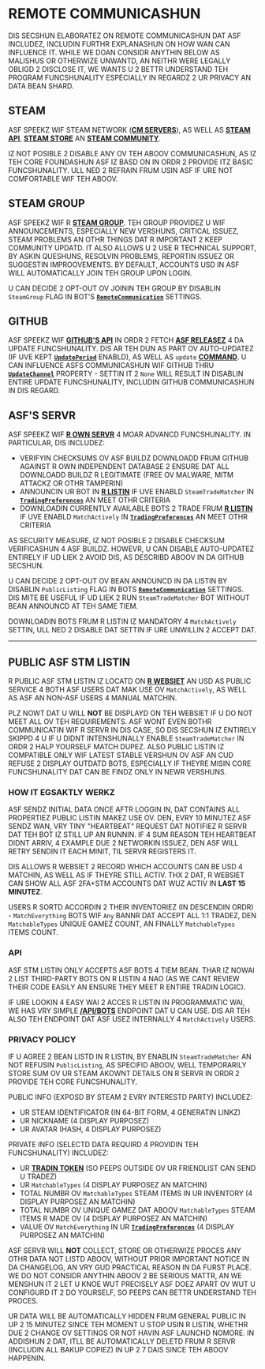 # REMOTE COMMUNICASHUN

DIS SECSHUN ELABORATEZ ON REMOTE COMMUNICASHUN DAT ASF INCLUDEZ, INCLUDIN FURTHR EXPLANASHUN ON HOW WAN CAN INFLUENCE IT. WHILE WE DOAN CONSIDR ANYTHIN BELOW AS MALISHUS OR OTHERWIZE UNWANTD, AN NEITHR WERE LEGALLY OBLIGD 2 DISCLOSE IT, WE WANTS U 2 BETTR UNDERSTAND TEH PROGRAM FUNCSHUNALITY ESPECIALLY IN REGARDZ 2 UR PRIVACY AN DATA BEAN SHARD.

## STEAM

ASF SPEEKZ WIF STEAM NETWORK (**[CM SERVERS](https://api.steampowered.com/ISteamDirectory/GetCMList/v1?cellid=0)**), AS WELL AS **[STEAM API](https://steamcommunity.com/dev)**, **[STEAM STORE](https://store.steampowered.com)** AN **[STEAM COMMUNITY](https://steamcommunity.com)**.

IZ NOT POSIBLE 2 DISABLE ANY OV TEH ABOOV COMMUNICASHUN, AS IZ TEH CORE FOUNDASHUN ASF IZ BASD ON IN ORDR 2 PROVIDE ITZ BASIC FUNCSHUNALITY. ULL NED 2 REFRAIN FRUM USIN ASF IF URE NOT COMFORTABLE WIF TEH ABOOV.

## STEAM GROUP

ASF SPEEKZ WIF R **[STEAM GROUP](https://steamcommunity.com/groups/archiasf)**. TEH GROUP PROVIDEZ U WIF ANNOUNCEMENTS, ESPECIALLY NEW VERSHUNS, CRITICAL ISSUEZ, STEAM PROBLEMS AN OTHR THINGS DAT R IMPORTANT 2 KEEP COMMUNITY UPDATD. IT ALSO ALLOWS U 2 USE R TECHNICAL SUPPORT, BY ASKIN QUESHUNS, RESOLVIN PROBLEMS, REPORTIN ISSUEZ OR SUGGESTIN IMPROOVEMENTS. BY DEFAULT, ACCOUNTS USD IN ASF WILL AUTOMATICALLY JOIN TEH GROUP UPON LOGIN.

U CAN DECIDE 2 OPT-OUT OV JOININ TEH GROUP BY DISABLIN `SteamGroup` FLAG IN BOT'S **[`RemoteCommunication`](https://github.com/JustArchiNET/ArchiSteamFarm/wiki/Configuration-lol-US#remotecommunication)** SETTINGS.

## GITHUB

ASF SPEEKZ WIF **[GITHUB'S API](https://api.github.com)** IN ORDR 2 FETCH **[ASF RELEASEZ](https://github.com/JustArchiNET/ArchiSteamFarm/releases)** 4 DA UPDATE FUNCSHUNALITY. DIS AR TEH DUN AS PART OV AUTO-UPDATEZ (IF UVE KEPT **[`UpdatePeriod`](https://github.com/JustArchiNET/ArchiSteamFarm/wiki/Configuration#updateperiod)** ENABLD), AS WELL AS `update` **[COMMAND](https://github.com/JustArchiNET/ArchiSteamFarm/wiki/Commands-lol-US)**. U CAN INFLUENCE ASFS COMMUNICASHUN WIF GITHUB THRU **[`UpdateChannel`](https://github.com/JustArchiNET/ArchiSteamFarm/wiki/Configuration#updatechannel)** PROPERTY - SETTIN IT 2 `None` WILL RESULT IN DISABLIN ENTIRE UPDATE FUNCSHUNALITY, INCLUDIN GITHUB COMMUNICASHUN IN DIS REGARD.

## ASF'S SERVR

ASF SPEEKZ WIF **[R OWN SERVR](https://asf.justarchi.net)** 4 MOAR ADVANCD FUNCSHUNALITY. IN PARTICULAR, DIS INCLUDEZ:
- VERIFYIN CHECKSUMS OV ASF BUILDZ DOWNLOADD FRUM GITHUB AGAINST R OWN INDEPENDENT DATABASE 2 ENSURE DAT ALL DOWNLOADD BUILDZ R LEGITIMATE (FREE OV MALWARE, MITM ATTACKZ OR OTHR TAMPERIN)
- ANNOUNCIN UR BOT IN **[R LISTIN](https://asf.justarchi.net/STM)** IF UVE ENABLD `SteamTradeMatcher` IN **[`TradingPreferences`](https://github.com/JustArchiNET/ArchiSteamFarm/wiki/Configuration-lol-US#tradingpreferences)** AN MEET OTHR CRITERIA
- DOWNLOADIN CURRENTLY AVAILABLE BOTS 2 TRADE FRUM **[R LISTIN](https://asf.justarchi.net/STM)** IF UVE ENABLD `MatchActively` IN **[`TradingPreferences`](https://github.com/JustArchiNET/ArchiSteamFarm/wiki/Configuration-lol-US#tradingpreferences)** AN MEET OTHR CRITERIA

AS SECURITY MEASURE, IZ NOT POSIBLE 2 DISABLE CHECKSUM VERIFICASHUN 4 ASF BUILDZ. HOWEVR, U CAN DISABLE AUTO-UPDATEZ ENTIRELY IF UD LIEK 2 AVOID DIS, AS DESCRIBD ABOOV IN DA GITHUB SECSHUN.

U CAN DECIDE 2 OPT-OUT OV BEAN ANNOUNCD IN DA LISTIN BY DISABLIN `PublicListing` FLAG IN BOTS **[`RemoteCommunication`](https://github.com/JustArchiNET/ArchiSteamFarm/wiki/Configuration-lol-US#remotecommunication)** SETTINGS. DIS MITE BE USEFUL IF UD LIEK 2 RUN `SteamTradeMatcher` BOT WITHOUT BEAN ANNOUNCD AT TEH SAME TIEM.

DOWNLOADIN BOTS FRUM R LISTIN IZ MANDATORY 4 `MatchActively` SETTIN, ULL NED 2 DISABLE DAT SETTIN IF URE UNWILLIN 2 ACCEPT DAT.

---

## PUBLIC ASF STM LISTIN

R PUBLIC ASF STM LISTIN IZ LOCATD ON **[R WEBSIET](https://asf.justarchi.net/STM)** AN USD AS PUBLIC SERVICE 4 BOTH ASF USERS DAT MAK USE OV `MatchActively`, AS WELL AS ASF AN NON-ASF USERS 4 MANUAL MATCHIN.

PLZ NOWT DAT U WILL **NOT** BE DISPLAYD ON TEH WEBSIET IF U DO NOT MEET ALL OV TEH REQUIREMENTS. ASF WONT EVEN BOTHR COMMUNICATIN WIF R SERVR IN DIS CASE, SO DIS SECSHUN IZ ENTIRELY SKIPPD 4 U IF U DIDNT INTENSHUNALLY ENABLE `SteamTradeMatcher` IN ORDR 2 HALP YOURSELF MATCH DUPEZ. ALSO PUBLIC LISTIN IZ COMPATIBLE ONLY WIF LATEST STABLE VERSHUN OV ASF AN CUD REFUSE 2 DISPLAY OUTDATD BOTS, ESPECIALLY IF THEYRE MISIN CORE FUNCSHUNALITY DAT CAN BE FINDZ ONLY IN NEWR VERSHUNS.

### HOW IT EGSAKTLY WERKZ

ASF SENDZ INITIAL DATA ONCE AFTR LOGGIN IN, DAT CONTAINS ALL PROPERTIEZ PUBLIC LISTIN MAKEZ USE OV. DEN, EVRY 10 MINUTEZ ASF SENDZ WAN, VRY TINY "HEARTBEAT" REQUEST DAT NOTIFIEZ R SERVR DAT TEH BOT IZ STILL UP AN RUNNIN. IF 4 SUM REASON TEH HEARTBEAT DIDNT ARRIV, 4 EXAMPLE DUE 2 NETWORKIN ISSUEZ, DEN ASF WILL RETRY SENDIN IT EACH MINIT, TIL SERVR REGISTERS IT.

DIS ALLOWS R WEBSIET 2 RECORD WHICH ACCOUNTS CAN BE USD 4 MATCHIN, AS WELL AS IF THEYRE STILL ACTIV. THX 2 DAT, R WEBSIET CAN SHOW ALL ASF 2FA+STM ACCOUNTS DAT WUZ ACTIV IN **LAST 15 MINUTEZ**.

USERS R SORTD ACCORDIN 2 THEIR INVENTORIEZ (IN DESCENDIN ORDR) - `MatchEverything` BOTS WIF `Any` BANNR DAT ACCEPT ALL 1:1 TRADEZ, DEN `MatchableTypes` UNIQUE GAMEZ COUNT, AN FINALLY `MatchableTypes` ITEMS COUNT.

### API

ASF STM LISTIN ONLY ACCEPTS ASF BOTS 4 TIEM BEAN. THAR IZ NOWAI 2 LIST THIRD-PARTY BOTS ON R LISTIN 4 NAO (AS WE CANT REVIEW THEIR CODE EASILY AN ENSURE THEY MEET R ENTIRE TRADIN LOGIC).

IF URE LOOKIN 4 EASY WAI 2 ACCES R LISTIN IN PROGRAMMATIC WAI, WE HAS VRY SIMPLE **[/API/BOTS](https://asf.justarchi.net/Api/Bots)** ENDPOINT DAT U CAN USE. DIS AR TEH ALSO TEH ENDPOINT DAT ASF USEZ INTERNALLY 4 `MatchActively` USERS.

### PRIVACY POLICY

IF U AGREE 2 BEAN LISTD IN R LISTIN, BY ENABLIN `SteamTradeMatcher` AN NOT REFUSIN `PublicListing`, AS SPECIFID ABOOV, WELL TEMPORARILY STORE SUM OV UR STEAM AKOWNT DETAILS ON R SERVR IN ORDR 2 PROVIDE TEH CORE FUNCSHUNALITY.

PUBLIC INFO (EXPOSD BY STEAM 2 EVRY INTERESTD PARTY) INCLUDEZ:
- UR STEAM IDENTIFICATOR (IN 64-BIT FORM, 4 GENERATIN LINKZ)
- UR NICKNAME (4 DISPLAY PURPOSEZ)
- UR AVATAR (HASH, 4 DISPLAY PURPOSEZ)

PRIVATE INFO (SELECTD DATA REQUIRD 4 PROVIDIN TEH FUNCSHUNALITY) INCLUDEZ:
- UR **[TRADIN TOKEN](https://steamcommunity.com/my/tradeoffers/privacy)** (SO PEEPS OUTSIDE OV UR FRIENDLIST CAN SEND U TRADEZ)
- UR `MatchableTypes` (4 DISPLAY PURPOSEZ AN MATCHIN)
- TOTAL NUMBR OV `MatchableTypes` STEAM ITEMS IN UR INVENTORY (4 DISPLAY PURPOSEZ AN MATCHIN)
- TOTAL NUMBR OV UNIQUE GAMEZ DAT ABOOV `MatchableTypes` STEAM ITEMS R MADE OV (4 DISPLAY PURPOSEZ AN MATCHIN)
- VALUE OV `MatchEverything` IN UR **[`TradingPreferences`](https://github.com/JustArchiNET/ArchiSteamFarm/wiki/Configuration-lol-US#tradingpreferences)** (4 DISPLAY PURPOSEZ AN MATCHIN)

ASF SERVR WILL **NOT** COLLECT, STORE OR OTHERWIZE PROCES ANY OTHR DATA NOT LISTD ABOOV, WITHOUT PRIOR IMPORTANT NOTICE IN DA CHANGELOG, AN VRY GUD PRACTICAL REASON IN DA FURST PLACE. WE DO NOT CONSIDR ANYTHIN ABOOV 2 BE SERIOUS MATTR, AN WE MENSHUN IT 2 LET U KNOE WUT PRECISELY ASF DOEZ APART OV WUT U CONFIGURD IT 2 DO YOURSELF, SO PEEPS CAN BETTR UNDERSTAND TEH PROCES.

UR DATA WILL BE AUTOMATICALLY HIDDEN FRUM GENERAL PUBLIC IN UP 2 15 MINUTEZ SINCE TEH MOMENT U STOP USIN R LISTIN, WHETHR DUE 2 CHANGE OV SETTINGS OR NOT HAVIN ASF LAUNCHD NOMORE. IN ADDISHUN 2 DAT, ITLL BE AUTOMATICALLY DELETD FRUM R SERVR (INCLUDIN ALL BAKUP COPIEZ) IN UP 2 7 DAIS SINCE TEH ABOOV HAPPENIN.